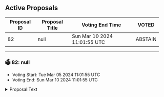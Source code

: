 ## Active Proposals

| Proposal ID | Proposal Title | Voting End Time | VOTED |
|-------------|----------------|-----------------|-------|
| 82 | null | Sun Mar 10 2024 11:01:55 UTC | ABSTAIN |

---

### 🗳 82: null
- Voting Start: Tue Mar 05 2024 11:01:55 UTC
- Voting End: Sun Mar 10 2024 11:01:55 UTC

<details>
<summary>Proposal Text</summary>
 
null
</details>
